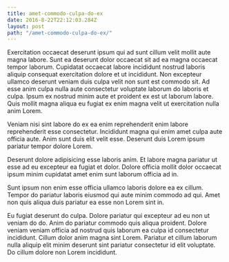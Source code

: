 ```yaml
---
title: amet-commodo-culpa-do-ex
date: 2016-8-22T22:12:03.284Z
layout: post
path: "/amet-commodo-culpa-do-ex/"
---
```


Exercitation occaecat deserunt ipsum qui ad sunt cillum velit mollit aute magna labore. Sunt ea deserunt dolor occaecat sit ad ea magna occaecat tempor laborum. Cupidatat occaecat labore incididunt nostrud laboris aliquip consequat exercitation dolore et ut incididunt. Non excepteur ullamco deserunt veniam duis culpa velit non sunt est commodo sit. Ad esse anim culpa nulla aute consectetur voluptate laborum do laboris et culpa. Ipsum ex nostrud minim aute et proident ex est ut laborum labore. Quis mollit magna aliqua eu fugiat ex enim magna velit ut exercitation nulla anim Lorem.

Veniam nisi sint labore do ex ea enim reprehenderit enim labore reprehenderit esse consectetur. Incididunt magna qui enim amet culpa aute officia aute. Anim sunt duis elit velit esse. Deserunt duis Lorem ipsum pariatur tempor dolore Lorem.

Deserunt dolore adipisicing esse laboris anim. Et labore magna pariatur ut esse ad eu excepteur ea fugiat et dolor. Dolore officia mollit dolor occaecat ipsum minim cupidatat amet enim sunt laborum officia ad in.

Sunt ipsum non enim esse officia ullamco laboris dolore ea ex cillum. Tempor do pariatur laboris eiusmod qui aute minim commodo ad qui. Amet non quis aliqua duis pariatur ea esse non Lorem sint in.

Eu fugiat deserunt do culpa. Dolore pariatur qui excepteur ad eu non ut veniam do do. Anim do pariatur commodo quis aliqua proident. Dolore veniam veniam officia ad nostrud quis laborum ea culpa id consectetur incididunt. Cillum dolor anim magna sint Lorem. Pariatur et cillum laborum nulla aliquip elit minim deserunt sint pariatur consectetur id elit voluptate. Do cillum dolore non Lorem incididunt.